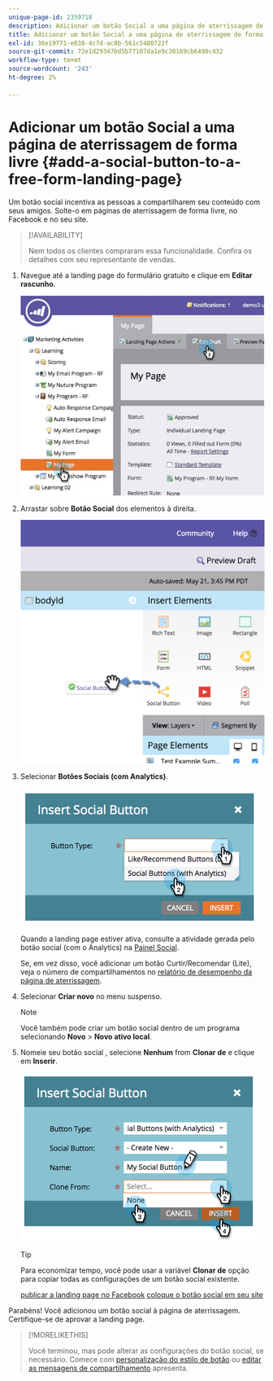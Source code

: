 ```yaml
---
unique-page-id: 2359718
description: Adicionar um botão Social a uma página de aterrissagem de forma livre - Documentos do Marketo - Documentação do produto
title: Adicionar um botão Social a uma página de aterrissagem de forma livre
exl-id: 36e19771-e038-4c7d-ac8b-561c5480722f
source-git-commit: 72e1d29347bd5b77107da1e9c30169cb6490c432
workflow-type: tm+mt
source-wordcount: '243'
ht-degree: 2%

---
```


# Adicionar um botão Social a uma página de aterrissagem de forma livre {#add-a-social-button-to-a-free-form-landing-page}

Um botão social incentiva as pessoas a compartilharem seu conteúdo com seus amigos. Solte-o em páginas de aterrissagem de forma livre, no Facebook e no seu site.

>[!AVAILABILITY]
>
>Nem todos os clientes compraram essa funcionalidade. Confira os detalhes com seu representante de vendas.

1. Navegue até a landing page do formulário gratuito e clique em **Editar rascunho**.

   ![](assets/scoring.jpg)

1. Arrastar sobre **Botão Social** dos elementos à direita.

   ![](assets/image2015-5-21-15-3a47-3a46.png)

1. Selecionar **Botões Sociais (com Analytics)**.

   ![](assets/image2014-9-17-10-3a35-3a13.png)

   Quando a landing page estiver ativa, consulte a atividade gerada pelo botão social (com o Analytics) na [Painel Social](/help/marketo/product-docs/demand-generation/social/social-functions/view-social-performance.md).

   Se, em vez disso, você adicionar um botão Curtir/Recomendar (Lite), veja o número de compartilhamentos no [relatório de desempenho da página de aterrissagem](/help/marketo/product-docs/demand-generation/landing-pages/understanding-landing-pages/landing-page-performance-report.md).

1. Selecionar **Criar novo** no menu suspenso.

   >[!NOTE]
   >
   >Você também pode criar um botão social dentro de um programa selecionando **Novo** > **Novo ativo local**.

1. Nomeie seu botão social , selecione **Nenhum** from **Clonar de** e clique em **Inserir**.

   ![](assets/image2014-9-17-10-3a35-3a26.png)

   >[!TIP]
   >
   >Para economizar tempo, você pode usar a variável **Clonar de** opção para copiar todas as configurações de um botão social existente.

   [publicar a landing page no Facebook](/help/marketo/product-docs/demand-generation/facebook/publish-landing-pages-to-facebook.md) [coloque o botão social em seu site](/help/marketo/product-docs/demand-generation/social/social-functions/deploy-social-on-your-website.md)

Parabéns! Você adicionou um botão social à página de aterrissagem. Certifique-se de aprovar a landing page.

>[!MORELIKETHIS]
>
>Você terminou, mas pode alterar as configurações do botão social, se necessário. Comece com [personalização do estilo de botão](/help/marketo/product-docs/demand-generation/social/configuring-social-actions/customize-social-app-button.md) ou  [editar as mensagens de compartilhamento](/help/marketo/product-docs/demand-generation/social/configuring-social-actions/configure-social-sign-up-share-flow.md) apresenta.
